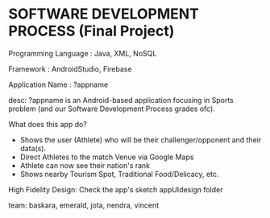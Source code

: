 # SOFTWARE DEVELOPMENT PROCESS (Final Project)

Programming Language : Java, XML, NoSQL

Framework : AndroidStudio, Firebase

Application Name : ?appname

desc: ?appname is an Android-based application focusing in Sports problem (and our  Software Development Process grades ofc). 

What does this app do? 
* Shows the user (Athlete) who will be their challenger/opponent and their data(s).
* Direct Athletes to the match Venue via Google Maps
* Athlete can now see their nation's rank
* Shows nearby Tourism Spot, Traditional Food/Delicacy, etc.

High Fidelity Design: Check the app's sketch appUIdesign folder

team: baskara, emerald, jota, nendra, vincent
